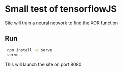 # Small test of tensorflowJS

Site will train a neural network to find the XOR function

## Run
``` bash
 npm install -g serve
 serve .
```
This will launch the site on port 8080